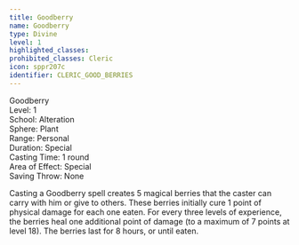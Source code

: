 ```yaml
---
title: Goodberry
name: Goodberry
type: Divine
level: 1
highlighted_classes: 
prohibited_classes: Cleric
icon: sppr207c
identifier: CLERIC_GOOD_BERRIES
---
```

Goodberry  
Level: 1  
School: Alteration  
Sphere: Plant  
Range: Personal  
Duration: Special  
Casting Time: 1 round  
Area of Effect: Special  
Saving Throw: None  
  
Casting a Goodberry spell creates 5 magical berries that the caster can carry with him or give to others. These berries initially cure 1 point of physical damage for each one eaten. For every three levels of experience, the berries heal one additional point of damage (to a maximum of 7 points at level 18). The berries last for 8 hours, or until eaten.  
